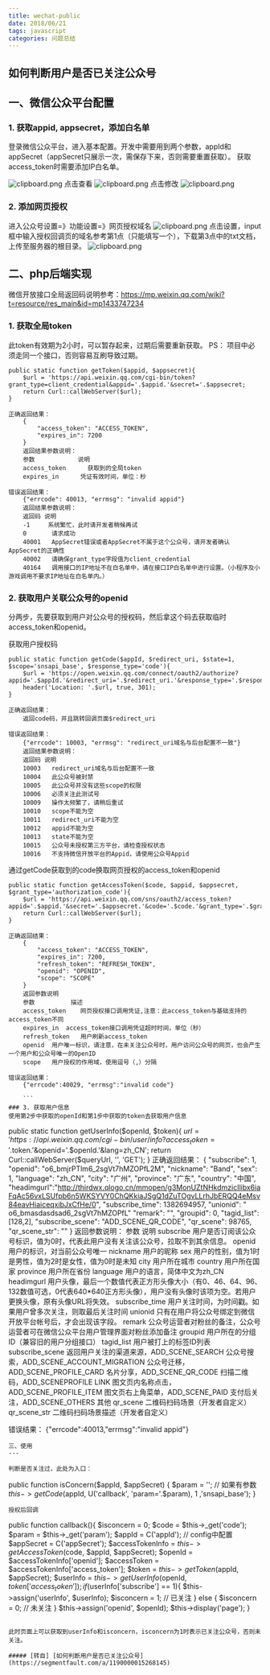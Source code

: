 ```yaml
---
title: wechat-public
date: 2018/06/21
tags: javascript
categories: 问题总结
---
```


## 如何判断用户是否已关注公众号

一、微信公众平台配置
---
### 1. 获取appid, appsecret，添加白名单

登录微信公众平台，进入基本配置。开发中需要用到两个参数，appId和appSecret（appSecret只展示一次，需保存下来，否则需要重置获取）。
获取access_token时需要添加IP白名单。
 <!-- more -->
![clipboard.png](https://segmentfault.com/img/bVbcc8v)
点击查看
![clipboard.png](https://segmentfault.com/img/bVbcc7q)
点击修改
![clipboard.png](https://segmentfault.com/img/bVbcc7D)
### 2. 添加网页授权
进入公众号设置=》功能设置=》网页授权域名
![clipboard.png](https://segmentfault.com/img/bVbcdci)
点击设置，input框中输入授权回调页的域名参考第1点（只能填写一个），下载第3点中的txt文档，上传至服务器的根目录。
![clipboard.png](https://segmentfault.com/img/bVbcd5o)


二、php后端实现
---

微信开放接口全局返回码说明参考：https://mp.weixin.qq.com/wiki?t=resource/res_main&id=mp1433747234

### 1. 获取全局token
此token有效期为2小时，可以暂存起来，过期后需要重新获取。
PS： 项目中必须走同一个接口，否则容易互刷导致过期。
```
public static function getToken($appid, $appsecret){
    $url = 'https://api.weixin.qq.com/cgi-bin/token?grant_type=client_credential&appid='.$appid.'&secret='.$appsecret;
    return Curl::callWebServer($url);
}

正确返回结果：
    {
        "access_token": "ACCESS_TOKEN",
        "expires_in": 7200
    }
    返回结果参数说明：
    参数	          说明
    access_token	  获取到的全局token
    expires_in	    凭证有效时间，单位：秒
    
错误返回结果：
    {"errcode": 40013, "errmsg": "invalid appid"}
    返回结果参数说明：
    返回码	说明
    -1	   系统繁忙，此时请开发者稍候再试
    0	    请求成功
    40001	AppSecret错误或者AppSecret不属于这个公众号，请开发者确认        AppSecret的正确性
    40002	请确保grant_type字段值为client_credential
    40164	调用接口的IP地址不在白名单中，请在接口IP白名单中进行设置。（小程序及小游戏调用不要求IP地址在白名单内。）
```
### 2. 获取用户关联公众号的openid

分两步，先要获取到用户对公众号的授权码，然后拿这个码去获取临时access_token和openid。

获取用户授权码
```
public static function getCode($appId, $redirect_uri, $state=1, $scope='snsapi_base', $response_type='code'){
    $url = 'https://open.weixin.qq.com/connect/oauth2/authorize?appid='.$appId.'&redirect_uri='.$redirect_uri.'&response_type='.$response_type.'&scope='.$scope.'&state='.$state.'#wechat_redirect';
    header('Location: '.$url, true, 301);
}

正确返回结果：
    返回code码，并且跳转回调页面$redirect_uri
    
错误返回结果：
    {"errcode": 10003, "errmsg": "redirect_uri域名与后台配置不一致"}
    返回结果参数说明：
    返回码	说明
    10003	redirect_uri域名与后台配置不一致
    10004	此公众号被封禁
    10005	此公众号并没有这些scope的权限
    10006	必须关注此测试号
    10009	操作太频繁了，请稍后重试
    10010	scope不能为空
    10011	redirect_uri不能为空
    10012	appid不能为空
    10013	state不能为空
    10015	公众号未授权第三方平台，请检查授权状态
    10016	不支持微信开放平台的Appid，请使用公众号Appid
```
    
通过getCode获取到的code换取网页授权的access_token和openid
```
public static function getAccessToken($code, $appid, $appsecret, $grant_type='authorization_code'){
    $url = 'https://api.weixin.qq.com/sns/oauth2/access_token?appid='.$appid.'&secret='.$appsecret.'&code='.$code.'&grant_type='.$grant_type.'';
    return Curl::callWebServer($url);
}
   
正确返回结果：
    { 
        "access_token": "ACCESS_TOKEN",
        "expires_in": 7200,
        "refresh_token": "REFRESH_TOKEN",
        "openid": "OPENID",
        "scope": "SCOPE"
    }
    返回参数说明
    参数	        描述
    access_token	网页授权接口调用凭证,注意：此access_token与基础支持的access_token不同
    expires_in	access_token接口调用凭证超时时间，单位（秒）
    refresh_token	用户刷新access_token
    openid	用户唯一标识，请注意，在未关注公众号时，用户访问公众号的网页，也会产生一个用户和公众号唯一的OpenID
    scope	用户授权的作用域，使用逗号（,）分隔
    
错误返回结果：
    {"errcode":40029, "errmsg":"invalid code"}

    ```
### 3. 获取用户信息
使用第2步中获取的openId和第1步中获取的token去获取用户信息
```
public static function getUserInfo($openId, $token){
    $url = 'https://api.weixin.qq.com/cgi-bin/user/info?access_token='.$token.'&openid='.$openId.'&lang=zh_CN';
    return Curl::callWebServer($queryUrl, '', 'GET');
}
正确返回结果：
    {
        "subscribe": 1, 
        "openid": "o6_bmjrPTlm6_2sgVt7hMZOPfL2M", 
        "nickname": "Band", 
        "sex": 1, 
        "language": "zh_CN", 
        "city": "广州", 
        "province": "广东", 
        "country": "中国", 
        "headimgurl":"http://thirdwx.qlogo.cn/mmopen/g3MonUZtNHkdmzicIlibx6iaFqAc56vxLSUfpb6n5WKSYVY0ChQKkiaJSgQ1dZuTOgvLLrhJbERQQ4eMsv84eavHiaiceqxibJxCfHe/0",
        "subscribe_time": 1382694957,
        "unionid": " o6_bmasdasdsad6_2sgVt7hMZOPfL"
        "remark": "",
        "groupid": 0,
        "tagid_list":[128,2],
        "subscribe_scene": "ADD_SCENE_QR_CODE",
        "qr_scene": 98765,
        "qr_scene_str": ""
    }
    返回参数说明：
        参数	        说明
        subscribe	   用户是否订阅该公众号标识，值为0时，代表此用户没有关注该公众号，拉取不到其余信息。
        openid	      用户的标识，对当前公众号唯一
        nickname	    用户的昵称
        sex	         用户的性别，值为1时是男性，值为2时是女性，值为0时是未知
        city	        用户所在城市
        country	     用户所在国家
        province	    用户所在省份
        language	    用户的语言，简体中文为zh_CN
        headimgurl	  用户头像，最后一个数值代表正方形头像大小（有0、46、64、96、132数值可选，0代表640*640正方形头像），用户没有头像时该项为空。若用户更换头像，原有头像URL将失效。
        subscribe_time  用户关注时间，为时间戳。如果用户曾多次关注，则取最后关注时间
        unionid	     只有在用户将公众号绑定到微信开放平台帐号后，才会出现该字段。
        remark	      公众号运营者对粉丝的备注，公众号运营者可在微信公众平台用户管理界面对粉丝添加备注
        groupid	     用户所在的分组ID（兼容旧的用户分组接口）
        tagid_list	  用户被打上的标签ID列表
        subscribe_scene 返回用户关注的渠道来源，ADD_SCENE_SEARCH 公众号搜索，ADD_SCENE_ACCOUNT_MIGRATION 公众号迁移，ADD_SCENE_PROFILE_CARD 名片分享，ADD_SCENE_QR_CODE 扫描二维码，ADD_SCENEPROFILE LINK 图文页内名称点击，ADD_SCENE_PROFILE_ITEM 图文页右上角菜单，ADD_SCENE_PAID 支付后关注，ADD_SCENE_OTHERS 其他
        qr_scene	    二维码扫码场景（开发者自定义）
        qr_scene_str	二维码扫码场景描述（开发者自定义）

错误结果：
    {"errcode":40013,"errmsg":"invalid appid"}
```
三、使用
---

判断是否关注过，此处为入口：
```
public function isConcern($appId, $appSecret) {
    $param = ''; // 如果有参数
    $this->getCode($appId, U('callback', 'param='.$param), 1 ,'snsapi_base');
}
```
授权后回调
```
public function callback(){
    $isconcern = 0;
    $code = $this->_get('code');
    $param = $this->_get('param');
    $appId = C('appId'); // config中配置
    $appSecret = C('appSecret');
    $accessTokenInfo = $this->getAccessToken($code, $appId, $appSecret);
    $openId = $accessTokenInfo['openid'];
    $accessToken = $accessTokenInfo['access_token'];
    $token = $this->getToken($appId, $appSecret);
    $userInfo = $this->getUserInfo($openId, $token['access_token']);
    if($userInfo['subscribe'] == 1){
        $this->assign('userInfo', $userInfo);
        $isconcern = 1; // 已关注
    } else {
        $isconcern = 0; // 未关注
    }
    $this->assign('openid', $openId);
    $this->display('page');
}
```

此时页面上可以获取到userInfo和isconcern，isconcern为1时表示已关注公众号，否则未关注。

##### [转自] [如何判断用户是否已关注公众号](https://segmentfault.com/a/1190000015268145)